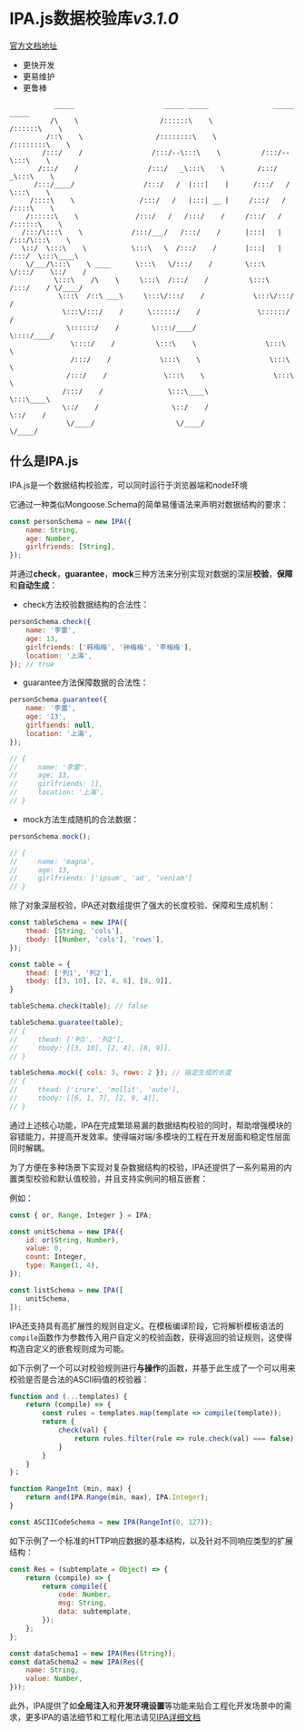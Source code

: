# IPA.js数据校验库*v3.1.0*

[官方文档地址](https://pierrejacques.github.io/ipa-document)

- 更快开发
- 更易维护
- 更鲁棒

```
           _____                      _____ _____                _____ _____           
          /\    \                    /::::::\    \              /::::::\    \          
         /::\    \                  /::::::::\    \            /::::::::\    \         
        /:::/    /                 /:::/--\:::\    \          /:::/--\:::\    \        
       /:::/    /                 /:::/   _\:::\    \        /:::/   _\:::\    \       
      /:::/____/                 /:::/   /  |:::|    |      /:::/   /  \:::\    \      
     /::::\    \                /:::/   /   |:::| __ |     /:::/   /   /::::\    \     
    /::::::\    \              /:::/   /   /:::/    /     /:::/   /   /::::::\    \    
   /:::/\:::\    \            /:::/___/   /:::/    /      |:::|   |  /:::/\:::\    \   
   \::/  \:::\    \           \:::\   \  /:::/    /       |:::|   | /:::/  \:::\____\  
    \/___/\:::\    \ ____      \:::\   \/:::/    /        \:::\   \/:::/    \::/    /  
           \:::\    /\    \     \:::\  /:::/    /          \:::\  /:::/    / \/____/   
            \:::\  /::\ ___\     \:::\/:::/    /            \:::\/:::/    /            
             \:::\/:::/    /      \::::::/    /              \::::::/    /             
              \::::::/    /        \::::/____/                \::::/____/              
               \::::/    /          \:::\    \                 \:::\    \              
               /:::/    /            \:::\    \                 \:::\    \             
              /:::/    /              \:::\    \                 \:::\    \            
             /:::/    /                \:::\____\                 \:::\____\           
             \::/    /                  \::/    /                  \::/    /           
              \/____/                    \/____/                    \/____/            
```

## 什么是IPA.js

IPA.js是一个数据结构校验库，可以同时运行于浏览器端和node环境

它通过一种类似Mongoose.Schema的简单易懂语法来声明对数据结构的要求：

``` js
const personSchema = new IPA({
    name: String,
    age: Number,
    girlfriends: [String],
});
```

并通过**check**，**guarantee**，**mock**三种方法来分别实现对数据的深层**校验**，**保障**和**自动生成**：

- check方法校验数据结构的合法性：

``` js
personSchema.check({
    name: '李雷',
    age: 13,
    girlfriends: ['韩梅梅', '钟梅梅', '李梅梅'],
    location: '上海',
}); // true
```

- guarantee方法保障数据的合法性：

``` js
personSchema.guarantee({
    name: '李雷',
    age: '13',
    girlfiends: null,
    location: '上海',
});

// { 
//     name: '李雷',
//     age: 13,
//     girlfriends: [],
//     location: '上海',
// }
```

- mock方法生成随机的合法数据：

``` js
personSchema.mock();

// { 
//     name: 'magna',
//     age: 13,
//     girlfriends: ['ipsum', 'ad', 'veniam']
// }
```

除了对象深层校验，IPA还对数组提供了强大的长度校验、保障和生成机制：

``` js
const tableSchema = new IPA({
    thead: [String, 'cols'],
    tbody: [[Number, 'cols'], 'rows'],
});

const table = {
    thead: ['列1', '列2'],
    tbody: [[3, 10], [2, 4, 6], [8, 9]],
}

tableSchema.check(table); // false

tableSchema.guaratee(table);
// {
//     thead: ['列1', '列2'],
//     tbody: [[3, 10], [2, 4], [8, 9]],
// }

tableSchema.mock({ cols: 3, rows: 2 }); // 指定生成的长度
// {
//     thead: ['irure', 'mollit', 'aute'],
//     tbody: [[6, 1, 7], [2, 9, 4]],
// }
```

通过上述核心功能，IPA在完成繁琐易漏的数据结构校验的同时，帮助增强模块的容错能力，并提高开发效率。使得端对端/多模块的工程在开发层面和稳定性层面同时解耦。

为了方便在多种场景下实现对复杂数据结构的校验，IPA还提供了一系列易用的内置类型校验和默认值校验，并且支持实例间的相互嵌套：

例如：

``` js
const { or, Range, Integer } = IPA;

const unitSchema = new IPA({
    id: or(String, Number),
    value: 0,
    count: Integer,
    type: Range(1, 4),
});

const listSchema = new IPA([
    unitSchema,
]);
```

IPA还支持具有高扩展性的规则自定义。在模板编译阶段，它将解析模板语法的`compile`函数作为参数传入用户自定义的校验函数，获得返回的验证规则，这使得构造自定义的嵌套规则成为可能。

如下示例了一个可以对校验规则进行**与操作**的函数，并基于此生成了一个可以用来校验是否是合法的ASCII码值的校验器：

``` js
function and (...templates) {
    return (compile) => {
        const rules = templates.map(template => compile(template));
        return {
            check(val) {
                return rules.filter(rule => rule.check(val) === false).length === 0;
            } 
        }
    }
}；

function RangeInt (min, max) {
    return and(IPA.Range(min, max), IPA.Integer);
}

const ASCIICodeSchema = new IPA(RangeInt(0, 127));
```

如下示例了一个标准的HTTP响应数据的基本结构，以及针对不同响应类型的扩展结构：

``` js
const Res = (subtemplate = Object) => {
    return (compile) => {
        return compile({
            code: Number,
            msg: String,
            data: subtemplate,
        });
    };
};

const dataSchema1 = new IPA(Res(String));
const dataSchema2 = new IPA(Res({
    name: String,
    value: Number,
}));
```

此外，IPA提供了如**全局注入**和**开发环境设置**等功能来贴合工程化开发场景中的需求，更多IPA的语法细节和工程化用法请见[IPA详细文档]()

